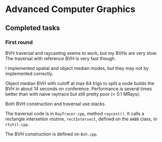 # Advanced Computer Graphics

## Completed tasks

### First round
BVH traversal and raycasting seems to work, but my BVHs are very slow. The traversal with reference BVH is very fast though.

I implemented spatial and object median modes, but they may not by implemented correctly.

Object median BVH with cutoff at max 64 trigs to split a node builds the BVH in about 14 seconds on conference. Performance is several times better than with naive raytrace but still pretty poor (< 0.1 MRays).

Both BVH construction and traversal use stacks.

The traversal code is in ```RayTracer.cpp```, method ```raycast()```. It calls a rectangle intersetion routine, ```rectIntersect```, defined on the ```AABB``` class, in ```rtutil.cpp```.

The BVH construction is defined on ```Bvh.cpp```.
